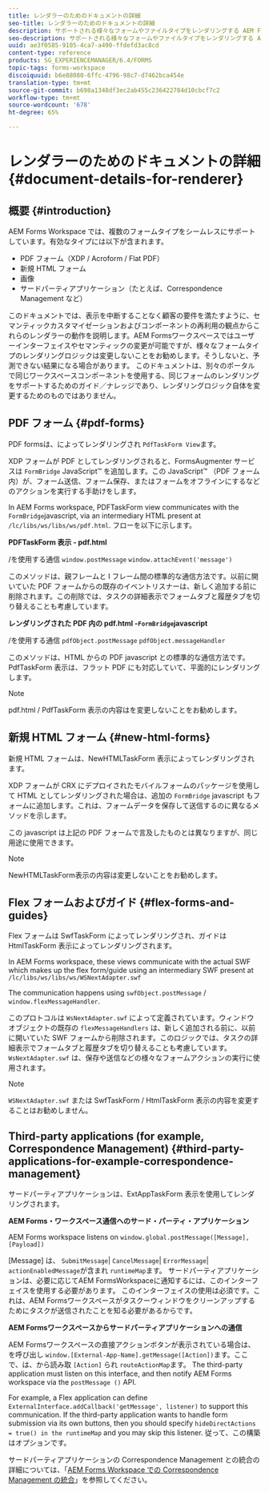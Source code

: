 ```yaml
---
title: レンダラーのためのドキュメントの詳細
seo-title: レンダラーのためのドキュメントの詳細
description: サポートされる様々なフォームやファイルタイプをレンダリングする AEM Forms Workspace のレンダーの動作方法についての概念情報。
seo-description: サポートされる様々なフォームやファイルタイプをレンダリングする AEM Forms Workspace のレンダーの動作方法についての概念情報。
uuid: ae3f0585-9105-4ca7-a490-ffdefd3ac8cd
content-type: reference
products: SG_EXPERIENCEMANAGER/6.4/FORMS
topic-tags: forms-workspace
discoiquuid: b6e88080-6ffc-4796-98c7-d7462bca454e
translation-type: tm+mt
source-git-commit: b698a1348df3ec2ab455c236422784d10cbcf7c2
workflow-type: tm+mt
source-wordcount: '678'
ht-degree: 65%

---
```



# レンダラーのためのドキュメントの詳細 {#document-details-for-renderer}

## 概要 {#introduction}

AEM Forms Workspace では、複数のフォームタイプをシームレスにサポートしています。有効なタイプには以下が含まれます。

* PDF フォーム（XDP / Acroform / Flat PDF）
* 新規 HTML フォーム
* 画像
* サードパーティアプリケーション（たとえば、Correspondence Management など）

このドキュメントでは、表示を中断することなく顧客の要件を満たすように、セマンティックカスタマイゼーションおよびコンポーネントの再利用の観点からこれらのレンダラーの動作を説明します。AEM Formsワークスペースではユーザーインターフェイスやセマンティックの変更が可能ですが、様々なフォームタイプのレンダリングロジックは変更しないことをお勧めします。そうしないと、予測できない結果になる場合があります。 このドキュメントは、別々のポータルで同じワークスペースコンポーネントを使用する、同じフォームのレンダリングをサポートするためのガイド／ナレッジであり、レンダリングロジック自体を変更するためのものではありません。

## PDF フォーム {#pdf-forms}

PDF formsは、によってレンダリングされ `PdfTaskForm View`ます。

XDP フォームが PDF としてレンダリングされると、FormsAugmenter サービスは `FormBridge` JavaScript™ を追加します。この JavaScript™ （PDF フォーム内）が、フォーム送信、フォーム保存、またはフォームをオフラインにするなどのアクションを実行する手助けをします。

In AEM Forms workspace, PDFTaskForm view communicates with the `FormBridge`javascript, via an intermediary HTML present at `/lc/libs/ws/libs/ws/pdf.html`. フローを以下に示します。

**PDFTaskForm 表示 - pdf.html**

/を使用する通信 `window.postMessage` `window.attachEvent('message')`

このメソッドは、親フレームと I フレーム間の標準的な通信方法です。以前に開いていた PDF フォームからの既存のイベントリスナーは、新しく追加する前に削除されます。この削除では、タスクの詳細表示でフォームタブと履歴タブを切り替えることも考慮しています。

**レンダリングされた PDF 内の pdf.html -`FormBridge`javascript**

/を使用する通信 `pdfObject.postMessage` `pdfObject.messageHandler`

このメソッドは、HTML からの PDF javascript との標準的な通信方法です。PdfTaskForm 表示は、フラット PDF にも対応していて、平面的にレンダリングします。

>[!NOTE]
>
>pdf.html / PdfTaskForm 表示の内容はを変更しないことをお勧めします。

## 新規 HTML フォーム {#new-html-forms}

新規 HTML フォームは、NewHTMLTaskForm 表示によってレンダリングされます。

XDP フォームが CRX にデプロイされたモバイルフォームのパッケージを使用して HTML としてレンダリングされた場合は、追加の `FormBridge` javascript もフォームに追加します。これは、フォームデータを保存して送信するのに異なるメソッドを示します。

この javascript は上記の PDF フォームで言及したものとは異なりますが、同じ用途に使用できます。

>[!NOTE]
>
>NewHTMLTaskForm表示の内容は変更しないことをお勧めします。

## Flex フォームおよびガイド {#flex-forms-and-guides}

Flex フォームは SwfTaskForm によってレンダリングされ、ガイドは HtmlTaskForm 表示によってレンダリングされます。

In AEM Forms workspace, these views communicate with the actual SWF which makes up the flex form/guide using an intermediary SWF present at `/lc/libs/ws/libs/ws/WSNextAdapter.swf`

The communication happens using `swfObject.postMessage` / `window.flexMessageHandler`.

このプロトコルは `WsNextAdapter.swf` によって定義されています。ウィンドウオブジェクトの既存の `flexMessageHandlers` は、新しく追加される前に、以前に開いていた SWF フォームから削除されます。このロジックでは、タスクの詳細表示でフォームタブと履歴タブを切り替えることも考慮しています。`WsNextAdapter.swf` は、保存や送信などの様々なフォームアクションの実行に使用されます。

>[!NOTE]
>
>`WSNextAdapter.swf` または SwfTaskForm / HtmlTaskForm 表示の内容を変更することはお勧めしません。

## Third-party applications (for example, Correspondence Management) {#third-party-applications-for-example-correspondence-management}

サードパーティアプリケーションは、ExtAppTaskForm 表示を使用してレンダリングされます。

**AEM Forms・ワークスペース通信へのサード・パーティ・アプリケーション**

AEM Forms workspace listens on `window.global.postMessage([Message],[Payload])`

[Message] は、 `SubmitMessage`| `CancelMessage`| `ErrorMessage`| `actionEnabledMessage`が含まれ `runtimeMap`ます。 サードパーティアプリケーションは、必要に応じてAEM FormsWorkspaceに通知するには、このインターフェイスを使用する必要があります。 このインターフェイスの使用は必須です。これは、AEM Formsワークスペースがタスクーウィンドウをクリーンアップするためにタスクが送信されたことを知る必要があるからです。

**AEM Formsワークスペースからサードパーティアプリケーションへの通信**

AEM Formsワークスペースの直接アクションボタンが表示されている場合は、を呼び出し `window.[External-App-Name].getMessage([Action])`ます。ここで、は、から読み取 `[Action]` られ `routeActionMap`ます。 The third-party application must listen on this interface, and then notify AEM Forms workspace via the `postMessage ()` API.

For example, a Flex application can define `ExternalInterface.addCallback('getMessage', listener)` to support this communication. If the third-party application wants to handle form submission via its own buttons, then you should specify `hideDirectActions = true() in the runtimeMap` and you may skip this listener. 従って、この構築はオプションです。

サードパーティアプリケーションの Correspondence Management との統合の詳細については、「[AEM Forms Workspace での Correspondence Management の統合](/help/forms/using/integrating-correspondence-management-html-workspace.md)」を参照してください。

